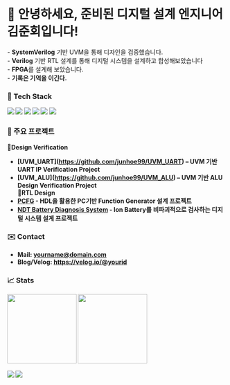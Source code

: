 <!-- 배너/소개 -->
<h1 align="left">👋 안녕하세요, 준비된 디지털 설계 엔지니어 김준회입니다!</h1>

<p>
- <b>SystemVerilog</b> 기반 UVM을 통해 디자인을 검증했습니다.<br>
- <b>Verilog</b> 기반 RTL 설계를 통해 디지털 시스템을 설계하고 합성해보았습니다<br>
- <b>FPGA</b>를 설계해 보았습니다.<br>
- <b>기록은 기억을 이긴다.<br>
</p>


<!-- 배지: tech stack -->
### 🧰 Tech Stack
<p>
  <img src="https://img.shields.io/badge/SystemVerilog-8A2BE2" />
  <img src="https://img.shields.io/badge/Verilog-8A2BE2" />
  <img src="https://img.shields.io/badge/Python-3776AB?logo=python&logoColor=white" />
  <img src="https://img.shields.io/badge/C-00599C?logo=c&logoColor=white" /> 
  <img src="https://img.shields.io/badge/Linux-000000?logo=linux&logoColor=white" />
  <img src="https://img.shields.io/badge/Vivado-FFCC00" />
</p>

<!-- 주요 프로젝트: 링크 + 한줄 설명 -->
### 📌 주요 프로젝트
<b>📖Design Verification</b> <br>
- <b>[UVM_UART]</b>(https://github.com/junhoe99/UVM_UART) – UVM 기반 UART IP Verification Project <br>
- <b>[UVM_ALU]</b>(https://github.com/junhoe99/UVM_ALU) – UVM 기반 ALU Design Verification Project <br>
<b>📖RTL Design </b> <br>
- <b>[PCFG](https://github.com/junhoe99/project_PCFG)</b> - HDL을 활용한 PC기반 Function Generator 설계 프로젝트 <br>
- <b>[NDT Battery Diagnosis System](https://github.com/junhoe99/9_dac_adc_triggered_read_JH)</b> - Ion Battery를 비파괴적으로 검사하는 디지털 시스템 설계 프로젝트<br>


<!-- 연락 -->
### ✉️ Contact
- Mail: yourname@domain.com  
- Blog/Velog: https://velog.io/@yourid

<!-- 통계 위젯 -->
### 📈 Stats
<p>
  <img height="160" src="https://github-readme-stats.vercel.app/api?username=junhoe99&show_icons=true&rank_icon=github" />
  <img height="160" src="https://github-readme-stats.vercel.app/api/top-langs/?username=junhoe99&layout=compact" />
</p>

<!-- 방문자/트로피(선택) -->
<p>
  <img src="https://komarev.com/ghpvc/?username=junhoe99&label=Profile%20Views" />
  <img src="https://github-profile-trophy.vercel.app/?username=junhoe99&theme=flat&column=6" />
</p>
